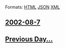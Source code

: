 
Formats: [HTML](2002/08/7/index.html)  [JSON](2002/08/7/index.json)  [XML](2002/08/7/index.xml)  

## [2002-08-7](/news/2002/08/7/index.md)

## [Previous Day...](/news/2002/08/6/index.md)

